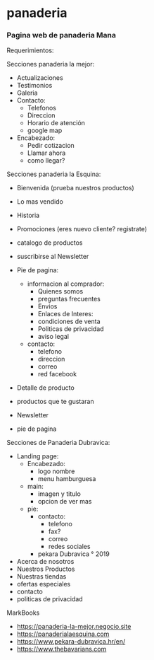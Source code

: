 # panaderia

### Pagina web de panaderia Mana

Requerimientos:


Secciones panaderia la mejor:
- Actualizaciones
- Testimonios
- Galeria
- Contacto:
    - Telefonos
    - Direccion
    - Horario de atención
    - google map
- Encabezado:
    - Pedir cotizacion
    - Llamar ahora
    - como llegar?








Secciones panaderia la Esquina:
- Bienvenida (prueba nuestros productos)
- Lo mas vendido
- Historia
- Promociones (eres nuevo cliente? registrate)
- catalogo de productos
- suscribirse al Newsletter
- Pie de pagina:
    - informacion al comprador:
        - Quienes somos
        - preguntas frecuentes
        - Envios
        - Enlaces de Interes:
        - condiciones de venta
        - Politicas de privacidad
        - aviso legal
    - contacto:
        - telefono
        - direccion
        - correo
        - red facebook

- Detalle de producto
- productos que te gustaran
- Newsletter
- pie de pagina





Secciones de Panaderia Dubravica:
- Landing page:
    - Encabezado:
        - logo nombre
        - menu hamburguesa
    - main:
        - imagen y titulo
        - opcion de ver mas
    - pie:
        - contacto:
            - telefono
            - fax?
            - correo
            - redes sociales
        - pekara Dubravica ° 2019
- Acerca de nosotros
- Nuestros Productos
- Nuestras tiendas
- ofertas especiales
- contacto
- politicas de privacidad


MarkBooks
- https://panaderia-la-mejor.negocio.site
- https://panaderialaesquina.com
- https://www.pekara-dubravica.hr/en/
- https://www.thebavarians.com

